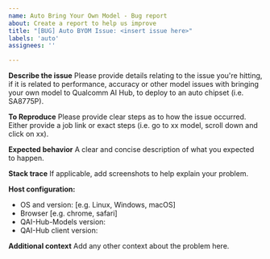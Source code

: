 ```yaml
---
name: Auto Bring Your Own Model - Bug report
about: Create a report to help us improve
title: "[BUG] Auto BYOM Issue: <insert issue here>"
labels: 'auto'
assignees: ''

---
```


**Describe the issue**
Please provide details relating to the issue you're hitting, if it is related to performance, accuracy or other model issues with bringing your own model to Qualcomm AI Hub, to deploy to an auto chipset (i.e. SA8775P).

**To Reproduce**
Please provide clear steps as to how the issue occurred. Either provide a job link or exact steps (i.e. go to xx model, scroll down and click on xx).

**Expected behavior**
A clear and concise description of what you expected to happen.

**Stack trace**
If applicable, add screenshots to help explain your problem.

**Host configuration:**
 - OS and version: [e.g. Linux, Windows, macOS]
 - Browser [e.g. chrome, safari]
 - QAI-Hub-Models version:
 - QAI-Hub client version:

**Additional context**
Add any other context about the problem here.
